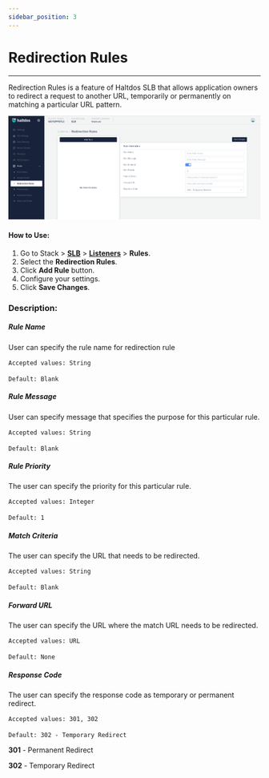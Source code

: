 ```yaml
---
sidebar_position: 3
---
```


# Redirection Rules

---

Redirection Rules is a feature of Haltdos SLB that allows application owners to redirect a request to another URL, temporarily or permanently on matching a particular URL pattern.

![Redirection rule](/img/adc/v7/docs/redirectionrule.png)

#### How to Use:

1. Go to Stack > [**SLB**](/enterprise/adc) > [**Listeners**](../listeners.md) > **Rules**.
2. Select the **Redirection Rules**.
3. Click **Add Rule** button.
4. Configure your settings. 
5. Click **Save Changes**.

### Description:

##### **Rule Name**

User can specify the rule name for redirection rule

    Accepted values: String

    Default: Blank  

##### **Rule Message**

User can specify message that specifies the purpose for this particular rule. 

    Accepted values: String

    Default: Blank  

##### **Rule Priority**

The user can specify the priority for this particular rule.

    Accepted values: Integer

    Default: 1

##### **Match Criteria**

The user can specify the URL that needs to be redirected.

    Accepted values: String

    Default: Blank  

##### **Forward URL**

The user can specify the URL where the match URL needs to be redirected.

    Accepted values: URL

    Default: None   

##### **Response Code**

The user can specify the response code as temporary or permanent redirect.

    Accepted values: 301, 302

    Default: 302 - Temporary Redirect  

**301** - Permanent Redirect

**302** - Temporary Redirect